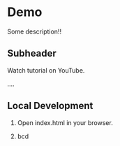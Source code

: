# Demo

Some description!!

## Subheader

Watch tutorial on YouTube.


....

## Local Development
1. Open index.html in your browser.

2. bcd


